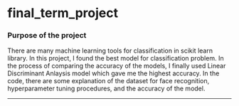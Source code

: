 # final_term_project
### Purpose of the project
There are many machine learning tools for classification in scikit learn library. In this project, I found the best model for classification problem. In the process of comparing the accuracy of the models, I finally used Linear Discriminant Anlaysis model which gave me the highest accuracy. In the code, there are some explanation of the dataset for face recognition, hyperparameter tuning procedures, and the accuracy of the model.

-----
